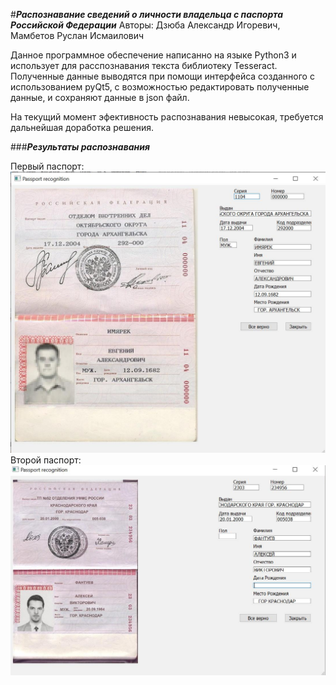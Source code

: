 #***Распознавание сведений о личности владельца с паспорта Российской Федерации***
Авторы: Дзюба Александр Игоревич, Мамбетов Руслан Исмаилович

Данное программное обеспечение написанно на языке Python3 и использует для расспознавания текста библиотеку Tesseract.
Полученные данные выводятся при помощи интерфейса созданного с использованием pyQt5, с возможностью редактировать полученные данные, и сохраняют 
данные в json файл.

На текущий момент эфективность распознавания невысокая, требуется дальнейшая доработка решения.


###***Результаты распознавания***

Первый паспорт:
![alt text](tests/result/result1.jpg)
Второй паспорт:
![alt text](tests/result/result2.jpg)

